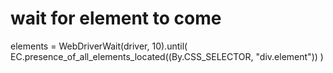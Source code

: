 # wait for element to come
elements = WebDriverWait(driver, 10).until(
		EC.presence_of_all_elements_located((By.CSS_SELECTOR, "div.element"))
	)